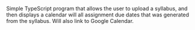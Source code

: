 Simple TypeScript program that allows the user to upload a syllabus, and then displays a calendar will all assignment due dates that was generated from the syllabus. Will also link to Google Calendar.
